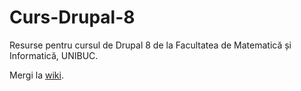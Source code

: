# Curs-Drupal-8
Resurse pentru cursul de Drupal 8 de la Facultatea de Matematică și Informatică, UNIBUC.

Mergi la [wiki](voidberg/Curs-Drupal-8/wiki).
